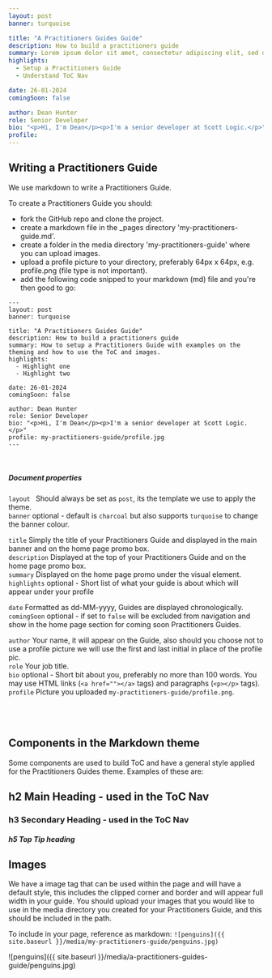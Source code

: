 ```yaml
---
layout: post
banner: turquoise

title: "A Practitioners Guides Guide"
description: How to build a practitioners guide
summary: Lorem ipsum dolor sit amet, consectetur adipiscing elit, sed do eiusmod tempor incididunt ut labore et dolore magna aliqua. Ut enim ad minim veniam, quis nostrud exercitation ullamco laboris nisi ut aliquip ex ea commodo consequat. Duis aute irure dolor in reprehenderit in voluptate velit esse cillum dolore eu fugiat nulla pariatur.
highlights:
  - Setup a Practitioners Guide
  - Understand ToC Nav

date: 26-01-2024
comingSoon: false

author: Dean Hunter
role: Senior Developer
bio: "<p>Hi, I'm Dean</p><p>I'm a senior developer at Scott Logic.</p>"
profile:
---
```


## Writing a Practitioners Guide

We use markdown to write a Practitioners Guide.

To create a Practitioners Guide you should:
- fork the GitHub repo and clone the project.
- create a markdown file in the _pages directory 'my-practitioners-guide.md'.
- create a folder in the media directory 'my-practitioners-guide' where you can upload images.
- upload a profile picture to your directory, preferably 64px x 64px, e.g. profile.png (file type is not important).
- add the following code snipped to your markdown (md) file and you're then good to go:

```
---
layout: post
banner: turquoise

title: "A Practitioners Guides Guide"
description: How to build a practitioners guide
summary: How to setup a Practitioners Guide with examples on the theming and how to use the ToC and images.
highlights:
  - Highlight one
  - Highlight two

date: 26-01-2024
comingSoon: false

author: Dean Hunter
role: Senior Developer
bio: "<p>Hi, I'm Dean</p><p>I'm a senior developer at Scott Logic.</p>"
profile: my-practitioners-guide/profile.jpg
---
```
  <br />
 
##### Document properties

```layout ``` Should always be set as ```post```, its the template we use to apply the theme.\
```banner``` optional - default is ```charcoal``` but also supports ```turquoise``` to change the banner colour.

```title``` Simply the title of your Practitioners Guide and displayed in the main banner and on the home page promo box.\
```description``` Displayed at the top of your Practitioners Guide and on the home page promo box.\
```summary``` Displayed on the home page promo under the visual element.\
```highlights``` optional - Short list of what your guide is about which will appear under your profile

```date``` Formatted as dd-MM-yyyy, Guides are displayed chronologically.\
```comingSoon``` optional - if set to ```false``` will be excluded from navigation and show in the home page section for coming soon Practitioners Guides.

```author``` Your name, it will appear on the Guide, also should you choose not to use a profile picture we will use the first and last initial in place of the profile pic.\
```role``` Your job title.\
```bio``` optional - Short bit about you, preferably no more than 100 words. You may use HTML links (`<a href=""></a>` tags) and paragraphs (`<p></p>` tags).\
```profile``` Picture you uploaded ```my-practitioners-guide/profile.png```.\
  <br />
  <br />
  <br />
 
## Components in the Markdown theme

Some components are used to build ToC and have a general style applied for the Practitioners Guides theme.  Examples of these are:

## h2 Main Heading - used in the ToC Nav

### h3 Secondary Heading - used in the ToC Nav

##### h5 Top Tip heading

## Images

We have a image tag that can be used within the page and will have a default style, this includes the clipped corner and border and will appear full width in your guide.  You should upload your images that you would like to use in the media directory you created for your Practitioners Guide, and this should be included in the path.

To include in your page, reference as markdown: ```![penguins]({{ site.baseurl }}/media/my-practitioners-guide/penguins.jpg)```

![penguins]({{ site.baseurl }}/media/a-practitioners-guides-guide/penguins.jpg)